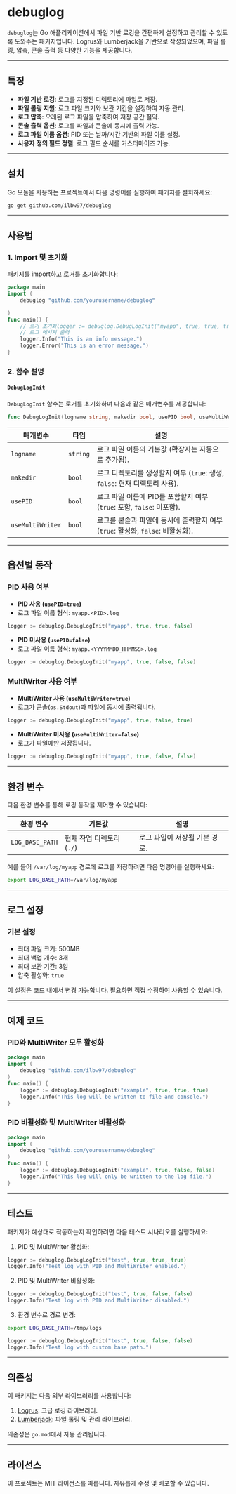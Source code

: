 # **debuglog**

`debuglog`는 Go 애플리케이션에서 파일 기반 로깅을 간편하게 설정하고 관리할 수 있도록 도와주는 패키지입니다. Logrus와 Lumberjack을 기반으로 작성되었으며, 파일 롤링, 압축, 콘솔 출력 등 다양한 기능을 제공합니다.

---

## **특징**

- **파일 기반 로깅**: 로그를 지정된 디렉토리에 파일로 저장.
- **파일 롤링 지원**: 로그 파일 크기와 보관 기간을 설정하여 자동 관리.
- **로그 압축**: 오래된 로그 파일을 압축하여 저장 공간 절약.
- **콘솔 출력 옵션**: 로그를 파일과 콘솔에 동시에 출력 가능.
- **로그 파일 이름 옵션**: PID 또는 날짜/시간 기반의 파일 이름 설정.
- **사용자 정의 필드 정렬**: 로그 필드 순서를 커스터마이즈 가능.

---

## **설치**

Go 모듈을 사용하는 프로젝트에서 다음 명령어를 실행하여 패키지를 설치하세요:

```bash
go get github.com/ilbw97/debuglog
```

---

## **사용법**

### **1. Import 및 초기화**

패키지를 import하고 로거를 초기화합니다:

```go
package main
import (
    debuglog "github.com/yourusername/debuglog"

)
func main() {
    // 로거 초기화logger := debuglog.DebugLogInit("myapp", true, true, true)
    // 로그 메시지 출력
    logger.Info("This is an info message.")
    logger.Error("This is an error message.")
}
```

### **2. 함수 설명**

#### `DebugLogInit`

`DebugLogInit` 함수는 로거를 초기화하며 다음과 같은 매개변수를 제공합니다:

```go
func DebugLogInit(logname string, makedir bool, usePID bool, useMultiWriter bool) *logrus.Logger
```

| 매개변수             | 타입      | 설명                                                                  |
|-------------------|----------|----------------------------------------------------------------------|
| `logname`         | `string` | 로그 파일 이름의 기본값 (확장자는 자동으로 추가됨).                              |
| `makedir`         | `bool`   | 로그 디렉토리를 생성할지 여부 (`true`: 생성, `false`: 현재 디렉토리 사용).        |
| `usePID`          | `bool`   | 로그 파일 이름에 PID를 포함할지 여부 (`true`: 포함, `false`: 미포함).           |
| `useMultiWriter`  | `bool`   | 로그를 콘솔과 파일에 동시에 출력할지 여부 (`true`: 활성화, `false`: 비활성화).      |

---

## **옵션별 동작**

### **PID 사용 여부**

- **PID 사용 (`usePID=true`)**
- 로그 파일 이름 형식: `myapp.<PID>.log`
```go
logger := debuglog.DebugLogInit("myapp", true, true, false)
```
- **PID 미사용 (`usePID=false`)**
- 로그 파일 이름 형식: `myapp.<YYYYMMDD_HHMMSS>.log`
```go
logger := debuglog.DebugLogInit("myapp", true, false, false)
```

### **MultiWriter 사용 여부**

- **MultiWriter 사용 (`useMultiWriter=true`)**
- 로그가 콘솔(`os.Stdout`)과 파일에 동시에 출력됩니다.
```go
logger := debuglog.DebugLogInit("myapp", true, false, true)
```

- **MultiWriter 미사용 (`useMultiWriter=false`)**
- 로그가 파일에만 저장됩니다.
```go
logger := debuglog.DebugLogInit("myapp", true, false, false)
```
---

## **환경 변수**

다음 환경 변수를 통해 로깅 동작을 제어할 수 있습니다:

| 환경 변수        | 기본값           | 설명                                  |
|------------------|------------------|---------------------------------------|
| `LOG_BASE_PATH`  | 현재 작업 디렉토리(`./`) | 로그 파일이 저장될 기본 경로.            |

예를 들어 `/var/log/myapp` 경로에 로그를 저장하려면 다음 명령어를 실행하세요:
```bash
export LOG_BASE_PATH=/var/log/myapp
```
---

## **로그 설정**

### 기본 설정

- 최대 파일 크기: 500MB
- 최대 백업 개수: 3개
- 최대 보관 기간: 3일
- 압축 활성화: `true`

이 설정은 코드 내에서 변경 가능합니다. 필요하면 직접 수정하여 사용할 수 있습니다.

---

## **예제 코드**

### PID와 MultiWriter 모두 활성화

```go
package main
import (
    debuglog "github.com/ilbw97/debuglog"
)
func main() {
    logger := debuglog.DebugLogInit("example", true, true, true)
    logger.Info("This log will be written to file and console.")
}
```


### PID 비활성화 및 MultiWriter 비활성화

```go
package main
import (
    debuglog "github.com/yourusername/debuglog"
)
func main() {
    logger := debuglog.DebugLogInit("example", true, false, false)
    logger.Info("This log will only be written to the log file.")
}
```

---

## **테스트**

패키지가 예상대로 작동하는지 확인하려면 다음 테스트 시나리오를 실행하세요:

1. PID 및 MultiWriter 활성화:
```go
logger := debuglog.DebugLogInit("test", true, true, true)
logger.Info("Test log with PID and MultiWriter enabled.")
```

2. PID 및 MultiWriter 비활성화:

```go
logger := debuglog.DebugLogInit("test", true, false, false)
logger.Info("Test log with PID and MultiWriter disabled.")
```

3. 환경 변수로 경로 변경:
```bash
export LOG_BASE_PATH=/tmp/logs
```
```go
logger := debuglog.DebugLogInit("test", true, false, false)
logger.Info("Test log with custom base path.")
```

---

## **의존성**

이 패키지는 다음 외부 라이브러리를 사용합니다:

1. [Logrus](https://github.com/sirupsen/logrus): 고급 로깅 라이브러리.
2. [Lumberjack](https://github.com/natefinch/lumberjack): 파일 롤링 및 관리 라이브러리.

의존성은 `go.mod`에서 자동 관리됩니다.

---

## **라이선스**

이 프로젝트는 MIT 라이선스를 따릅니다. 자유롭게 수정 및 배포할 수 있습니다.
